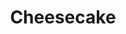 ---
layout: recette
categories: [recettes]
hidden: false
lang: fr
title: Cheesecake
type: sucre
ingredients: 
  - nom: beurre 
    qte: 100
    unite: gr
  - nom: Biscuits secs
    qte: 200
    unite: gr
  - nom: flocons d'avoine
    qte: 50
    unite: gr
  - nom: philadelphia
    qte: 500
    unite: gr
  - nom: crème fraiche
    qte: 250
    unite: gr
  - nom: oeufs
    qte: 3
  - nom: sucre
    qte: 100
    unite: gr
  - nom: farine
    qte: 40
    unite: gr
  - nom: vanille liquide
    qte: 1/2
    unite: cuillère à soupe
preconditions:
  - Le philadelphia et la crème fraiche doivent être à température ambiante
  - Casser les biscuits secs en petits bouts
  - Mettre du papier sulfurisé au fond du moule
etapes:
  - label: Préparation de la croûte
    details:
      - Chauffer les flocons d'avoine pendant 10 minutes à feu doux dans une casserole (ça ne doit pas brûler)
      - Ajouter le beurre et les biscuits secs
      - Mélanger jusqu'à ce que la préparation soit homogène
      - Verser dans le moule
      - Presser la croûte avec une spatule coudée afin qu'elle soit compacte et plane
  - label: Préparation du philadelphia
    details:
      - Mettre dans un saladier le philadelphia avec le sucre et l'arôme vanille
      - Mélanger avec une cuillère en bois
      - Ajouter la crème fraiche et la farine
      - Mélanger 
      - Ajouter les oeufs un à un
      - Mélanger jusqu'à ce que la préparation soit lisse
  - label: Assemblage
    details: 
      - Verser le mélange sur la croûte
      - Lisser avec une spatule coudée
notes:
  - Pour presser la croûte, si vous n'avez pas de spatule coudée vous pouvez utiliser un verre ou un presse purée
  - C'est pas grave si le centre du cheesecake est pas très ferme, une fois mis au frais ça ira
  - Le cheesecake doit être cuit mais pas trop, il ne doit pas dorer
cuissonMinutes: 45
cuisson: 
  - Cuire 45 minutes à 160°C
  - Réserver au frigo pendant 4 heures minimum
---